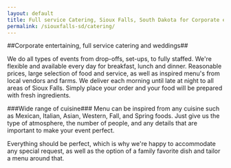 ```yaml
---
layout: default
title: Full service Catering, Sioux Falls, South Dakota for Corporate entertaining, drop-offs, set-ups, to fully staffed; dishes catered to your request
permalink: /siouxfalls-sd/catering/
---
```


##Corporate entertaining, full service catering and weddings##

We do all types of events from drop-offs, set-ups, to fully staffed. We're flexible and available every day for breakfast, lunch and dinner. Reasonable prices, large selection of food and service, as well as inspired menu's from local vendors and farms. We deliver each morning until late at night to all areas of Sioux Falls. Simply place your order and your food will be prepared with fresh ingredients.

###Wide range of cuisine###
Menu can be inspired from any cuisine such as Mexican, Italian, Asian, Western, Fall, and Spring foods. Just give us the type of atmosphere, the number of people, and any details that are important to make your event perfect.

Everything should be perfect, which is why we're happy to accommodate any special request, as well as the option of a family favorite dish and tailor a menu around that.
